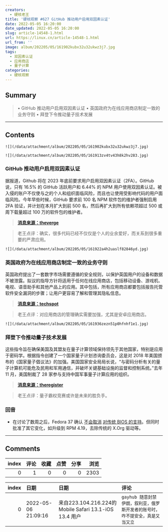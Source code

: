 ```yaml
---
creators:
  - 硬核老王
title: '硬核观察 #627 GitHub 推动用户启用双因素认证'
date: 2022-05-05 16:20:00
date_updated: 2022-05-05 16:20:00
slug: article-14548-1.html
url: https://linux.cn/article-14548-1.html
url_from: ''
image: album/202205/05/161902kubx32u32ukwz3j7.jpg
tags:
  - 双因素认证
  - 应用商店
  - 量子计算
categories:
  - 硬核观察
---
```


## Summary

> • GitHub 推动用户启用双因素认证 • 英国政府为在线应用商店制定一致的业务守则 • 拜登下令推动量子技术发展

***

<!-- more -->

## Contents

`![](/data/attachment/album/202205/05/161902kubx32u32ukwz3j7.jpg)`

`![](/data/attachment/album/202205/05/161913zv4tv43h8k2hv283.jpg)`

### GitHub 推动用户启用双因素认证

据报道，Github 将在 2023 年底前要求用户启用双因素认证（2FA）。GitHub 说，只有 16.5% 的 GitHub 活跃用户和 6.44% 的 NPM 用户使用双因素认证。被入侵的账户不仅使与之的个人和组织面临风险，而且也让使用受影响代码的用户面临风险。今年早些时候，GitHub 要求前 100 名 NPM 软件包的维护者强制启用 2FA 验证，并计划在本月扩大到前 500 名，然后再扩大到所有依赖项超过 500 或周下载量超过 100 万的软件包的维护者。

> 
> **[消息来源：theverge](https://www.theverge.com/2022/5/4/23056799/github-contributors-2fa-two-factor-authentication-2023)**
> 
> 
> 

> 
> 老王点评：确实，很多代码已经不仅仅是个人的业余爱好，而关系到很多重要的严肃应用。
> 
> 
> 

`![](/data/attachment/album/202205/05/161922a4h2uaslf82846yd.jpg)`

### 英国政府为在线应用商店制定一致的业务守则

英国政府提出了一套数字市场需要遵循的安全规则，以保护英国用户的设备和数据不被泄露。拟议的指导方针将适用于任何在线应用商店，包括移动设备、游戏机、电视、语音助手和其他产品上的应用。其中包括，所有应用商店都要包括报告托管软件安全漏洞的步骤；让用户更容易了解和管理其隐私信息。

> 
> **[消息来源：techspot](https://www.techspot.com/news/94468-uk-government-proposes-code-practice-app-stores.html)**
> 
> 
> 

> 
> 老王点评：对应用商店的管理确实需要加强，尤其是安卓应用商店。
> 
> 
> 

`![](/data/attachment/album/202205/05/161936zezn51p0hfnhf1e1.jpg)`

### 拜登下令推动量子技术发展

这些指令旨在确保美国及其盟友在量子计算领域保持领先于其他国家，特别是应用于密码学。根据指令创建了一个国家量子计划咨询委员会，这是对 2018 年美国颁布的《国家量子倡议法》的加强。美国国家安全局局长说，“与密码分析有关的量子计算机可能危及民用和军用通信，并破坏关键基础设施的监督和控制系统。”去年 11 月，美国制裁了 28 家参与支持中国军事量子计算应用的组织。

> 
> **[消息来源：theregister](https://www.theregister.com/2022/05/05/us_quantum_initiatives/)**
> 
> 
> 

> 
> 老王点评：量子霸权竞赛或许是未来的胜负手。
> 
> 
> 

### 回音

* 在讨论了数周之后，Fedora 37 确认 [不会取消](https://www.phoronix.com/scan.php?page=news_item&px=Fedora-37-Keeps-Legacy-BIOS) [对传统 BIOS 的支持](https://linux.cn/article-14439-1.html)。但同时批准了其它变化，如升级到 RPM 4.19，去除传统的 X.Org 驱动等。

***

## Comments


|   index |   评论 |   收藏 |   点赞 |   分享 |   浏览 |
|--------:|-------:|-------:|-------:|-------:|-------:|
|       0 |      1 |      0 |      0 |      0 |   2303 |

|   index | 日期                | 日期                                                   | 评论                                                                          |
|--------:|:--------------------|:-------------------------------------------------------|:------------------------------------------------------------------------------|
|       0 | 2022-05-06 21:09:16 | 来自223.104.216.224的 Mobile Safari 13.1-iOS 13.4 用户 | `gayhub 随意封禁伊朗，叙利亚，俄罗斯开发者的账号时，咋不提安全，真是又当又立` |
